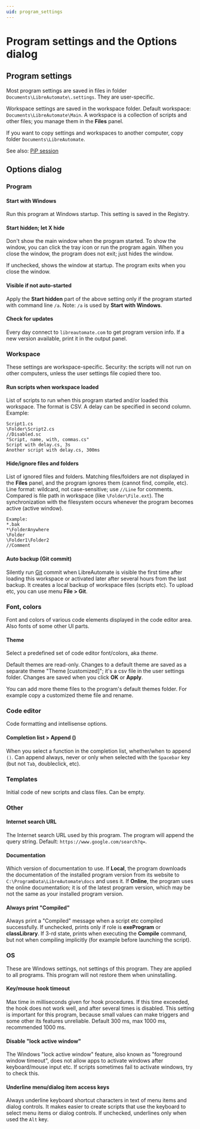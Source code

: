 ```yaml
---
uid: program_settings
---
```


# Program settings and the Options dialog

## Program settings

Most program settings are saved in files in folder `Documents\LibreAutomate\.settings`. They are user-specific.

Workspace settings are saved in the workspace folder. Default workspace: `Documents\LibreAutomate\Main`. A workspace is a collection of scripts and other files; you manage them in the **Files** panel.

If you want to copy settings and workspaces to another computer, copy folder `Documents\LibreAutomate`.

See also: [PiP session](xref:pip_session)

## Options dialog

### Program

#### Start with Windows
Run this program at Windows startup. This setting is saved in the Registry.

#### Start hidden; let X hide
Don't show the main window when the program started. To show the window, you can click the tray icon or run the program again. When you close the window, the program does not exit; just hides the window.

If unchecked, shows the window at startup. The program exits when you close the window.

#### Visible if not auto-started
Apply the **Start hidden** part of the above setting only if the program started with command line `/a`. Note: `/a` is used by **Start with Windows**.

#### Check for updates
Every day connect to `libreautomate.com` to get program version info. If a new version available, print it in the output panel.

### Workspace
These settings are workspace-specific. Security: the scripts will not run on other computers, unless the user settings file copied there too.

#### Run scripts when workspace loaded
List of scripts to run when this program started and/or loaded this workspace. 
The format is CSV. A delay can be specified in second column. Example:

```
Script1.cs
\Folder\Script2.cs
//Disabled.sc
"Script, name, with, commas.cs"
Script with delay.cs, 3s
Another script with delay.cs, 300ms
```

#### Hide/ignore files and folders
List of ignored files and folders. Matching files/folders are not displayed in the **Files** panel, and the program ignores them (cannot find, compile, etc). Line format: wildcard, not case-sensitive; use `//Line` for comments. Compared is file path in workspace (like `\Folder\File.ext`). The synchronization with the filesystem occurs whenever the program becomes active (active window).

```
Example:
*.bak
*\FolderAnywhere
\Folder
\Folder1\Folder2
//Comment
```

#### Auto backup (Git commit)
Silently run [Git](xref:git) commit when LibreAutomate is visible the first time after loading this workspace or activated later after several hours from the last backup. It creates a local backup of workspace files (scripts etc). To upload etc, you can use menu **File > Git**.

### Font, colors
Font and colors of various code elements displayed in the code editor area. Also fonts of some other UI parts.

#### Theme
Select a predefined set of code editor font/colors, aka *theme*.

Default themes are read-only. Changes to a default theme are saved as a separate theme "Theme \[customized\]"; it's a csv file in the user settings folder. Changes are saved when you click **OK** or **Apply**.

You can add more theme files to the program's default themes folder. For example copy a customized theme file and rename.

### Code editor
Code formatting and intellisense options.

#### Completion list > Append ()
When you select a function in the completion list, whether/when to append `()`. Can append always, never or only when selected with the `Spacebar` key (but not `Tab`, doubleclick, etc).

### Templates
Initial code of new scripts and class files. Can be empty.

### Other
#### Internet search URL
The Internet search URL used by this program. The program will append the query string. Default: `https://www.google.com/search?q=`.

#### Documentation
Which version of documentation to use. If **Local**, the program downloads the documentation of the installed program version from its website to `C:\ProgramData\LibreAutomate\docs` and uses it. If **Online**, the program uses the online documentation; it is of the latest program version, which may be not the same as your installed program version.

#### Always print "Compiled"
Always print a \"Compiled\" message when a script etc compiled successfully.
If unchecked, prints only if role is **exeProgram** or **classLibrary**.
If 3-rd state, prints when executing the **Compile** command, but not when compiling implicitly (for example before launching the script).

### OS
These are Windows settings, not settings of this program. They are applied to all programs. This program will not restore them when uninstalling.

#### Key/mouse hook timeout
Max time in milliseconds given for hook procedures. If this time exceeded, the hook does not work well, and after several times is disabled. This setting is important for this program, because small values can make triggers and some other its features unreliable. Default 300 ms, max 1000 ms, recommended 1000 ms.

#### Disable "lock active window"
The Windows "lock active window" feature, also known as "foreground window timeout", does not allow apps to activate windows after keyboard/mouse input etc. If scripts sometimes fail to activate windows, try to check this.

#### Underline menu/dialog item access keys
Always underline keyboard shortcut characters in text of menu items and dialog controls. It makes easier to create scripts that use the keyboard to select menu items or dialog controls. If unchecked, underlines only when used the `Alt` key.
